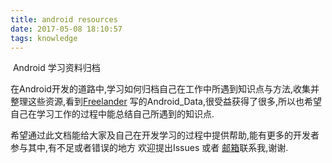 ```yaml
---
title: android resources
date: 2017-05-08 18:10:57
tags: knowledge
---
```


​                                                 Android 学习资料归档

​          在Android开发的道路中,学习如何归档自己在工作中所遇到知识点与方法,收集并整理这些资源,看到[Freelander](https://github.com/Freelander) 写的Android_Data,很受益获得了很多,所以也希望自己在学习工作的过程中能总结自己所遇到的知识点.

​          希望通过此文档能给大家及自己在开发学习的过程中提供帮助,能有更多的开发者参与其中,有不足或者错误的地方 欢迎提出Issues 或者 [邮箱](djiawei_cloud@163.com)联系我,谢谢.

